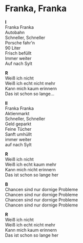 # Franka, Franka

**I**  
Franka Franka  
Autobahn  
Schneller, Schneller  
Porsche fahr'n  
90 Liter  
Frisch befüllt  
Immer weiter  
Auf nach Sylt  


**R**  
Weiß ich nicht  
Weiß ich echt nicht mehr  
Kann mich kaum erinnern  
Das ist schon so lange...  

**II**  
Franka Franka  
Aktienmarkt  
Schneller, Schneller  
Geld geparkt  
Feine Tücher  
Sanft umhüllt  
immer weiter  
auf nach Sylt  

**R**  
Weiß ich nicht  
Weiß ich echt kaum mehr  
Kann mich nicht erinnern  
Das ist schon so lange her  

**B**  
Chancen sind nur dornige Probleme  
Chancen sind nur dornige Probleme  
Chancen sind nur dornige Probleme  
Chancen sind nur dornige Probleme  

**R**  
Weiß ich nicht  
Weiß ich echt nicht mehr  
Kann mich kaum erinnern  
Das ist schon so lange her  
